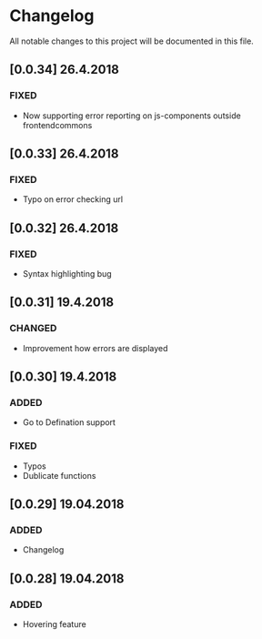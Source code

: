# Changelog
All notable changes to this project will be documented in this file.

## [0.0.34] 26.4.2018
### FIXED
- Now supporting error reporting on js-components outside frontendcommons

## [0.0.33] 26.4.2018
### FIXED
- Typo on error checking url

## [0.0.32] 26.4.2018
### FIXED
- Syntax highlighting bug

## [0.0.31] 19.4.2018
### CHANGED
- Improvement how errors are displayed

## [0.0.30] 19.4.2018
### ADDED
- Go to Defination support

### FIXED
- Typos
- Dublicate functions 

## [0.0.29] 19.04.2018
### ADDED
- Changelog

## [0.0.28] 19.04.2018
### ADDED
- Hovering feature